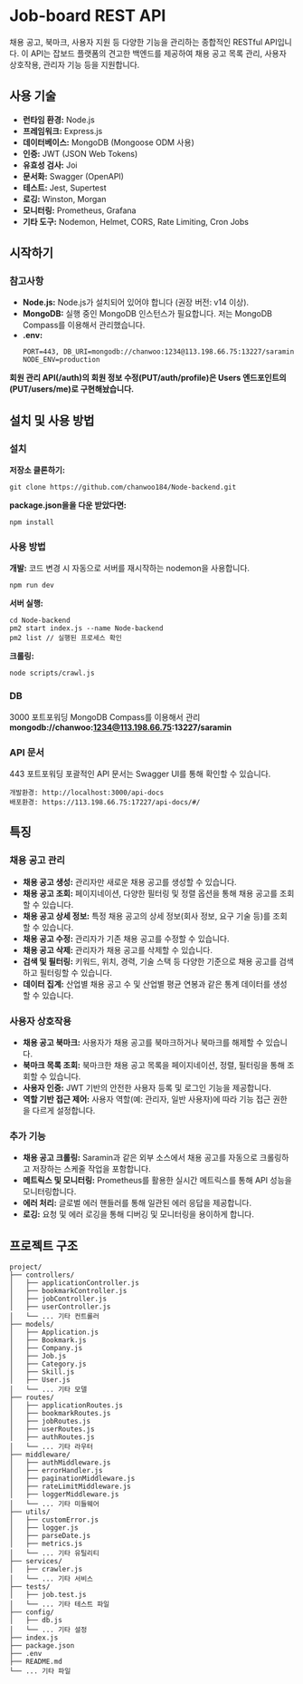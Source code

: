 # Job-board REST API

채용 공고, 북마크, 사용자 지원 등 다양한 기능을 관리하는 종합적인 RESTful API입니다. 이 API는 잡보드 플랫폼의 견고한 백엔드를 제공하여 채용 공고 목록 관리, 사용자 상호작용, 관리자 기능 등을 지원합니다.

## 사용 기술

- **런타임 환경:** Node.js
- **프레임워크:** Express.js
- **데이터베이스:** MongoDB (Mongoose ODM 사용)
- **인증:** JWT (JSON Web Tokens)
- **유효성 검사:** Joi
- **문서화:** Swagger (OpenAPI)
- **테스트:** Jest, Supertest
- **로깅:** Winston, Morgan
- **모니터링:** Prometheus, Grafana
- **기타 도구:** Nodemon, Helmet, CORS, Rate Limiting, Cron Jobs

## 시작하기

### 참고사항

- **Node.js:** Node.js가 설치되어 있어야 합니다 (권장 버전: v14 이상).
- **MongoDB:** 실행 중인 MongoDB 인스턴스가 필요합니다. 저는 MongoDB Compass를 이용해서 관리했습니다.
- **.env:** 
  ```
  PORT=443, DB_URI=mongodb://chanwoo:1234@113.198.66.75:13227/saramin
  NODE_ENV=production
  ```
**회원 관리 API(/auth)의 회원 정보 수정(PUT/auth/profile)은 Users 엔드포인트의 (PUT/users/me)로 구현해놨습니다.**

## 설치 및 사용 방법

### 설치
  **저장소 클론하기:**
   ```
   git clone https://github.com/chanwoo184/Node-backend.git
   ``` 
  **package.json을을 다운 받았다면:**
   ```
   npm install 
   ```

### 사용 방법

  **개발:**
  코드 변경 시 자동으로 서버를 재시작하는 nodemon을 사용합니다.
  ```
  npm run dev
  ```
  **서버 실행:**
  ```
  cd Node-backend
  pm2 start index.js --name Node-backend
  pm2 list // 실행된 프로세스 확인 
  ```
  **크롤링:**
  ```
  node scripts/crawl.js
  ```
### DB
  3000 포트포워딩
  MongoDB Compass를 이용해서 관리 
**mongodb://chanwoo:1234@113.198.66.75:13227/saramin**

### API 문서
443 포트포워딩
포괄적인 API 문서는 Swagger UI를 통해 확인할 수 있습니다.
```
개발환경: http://localhost:3000/api-docs
배포환경: https://113.198.66.75:17227/api-docs/#/
```

## 특징

### 채용 공고 관리
- **채용 공고 생성:** 관리자만 새로운 채용 공고를 생성할 수 있습니다.
- **채용 공고 조회:** 페이지네이션, 다양한 필터링 및 정렬 옵션을 통해 채용 공고를 조회할 수 있습니다.
- **채용 공고 상세 정보:** 특정 채용 공고의 상세 정보(회사 정보, 요구 기술 등)를 조회할 수 있습니다.
- **채용 공고 수정:** 관리자가 기존 채용 공고를 수정할 수 있습니다.
- **채용 공고 삭제:** 관리자가 채용 공고를 삭제할 수 있습니다.
- **검색 및 필터링:** 키워드, 위치, 경력, 기술 스택 등 다양한 기준으로 채용 공고를 검색하고 필터링할 수 있습니다.
- **데이터 집계:** 산업별 채용 공고 수 및 산업별 평균 연봉과 같은 통계 데이터를 생성할 수 있습니다.

### 사용자 상호작용
- **채용 공고 북마크:** 사용자가 채용 공고를 북마크하거나 북마크를 해제할 수 있습니다.
- **북마크 목록 조회:** 북마크한 채용 공고 목록을 페이지네이션, 정렬, 필터링을 통해 조회할 수 있습니다.
- **사용자 인증:** JWT 기반의 안전한 사용자 등록 및 로그인 기능을 제공합니다.
- **역할 기반 접근 제어:** 사용자 역할(예: 관리자, 일반 사용자)에 따라 기능 접근 권한을 다르게 설정합니다.

### 추가 기능
- **채용 공고 크롤링:** Saramin과 같은 외부 소스에서 채용 공고를 자동으로 크롤링하고 저장하는 스케줄 작업을 포함합니다.
- **메트릭스 및 모니터링:** Prometheus를 활용한 실시간 메트릭스를 통해 API 성능을 모니터링합니다.
- **에러 처리:** 글로벌 에러 핸들러를 통해 일관된 에러 응답을 제공합니다.
- **로깅:** 요청 및 에러 로깅을 통해 디버깅 및 모니터링을 용이하게 합니다.

## 프로젝트 구조
```
project/
├── controllers/
│   ├── applicationController.js
│   ├── bookmarkController.js
│   ├── jobController.js
│   ├── userController.js
│   └── ... 기타 컨트롤러
├── models/
│   ├── Application.js
│   ├── Bookmark.js
│   ├── Company.js
│   ├── Job.js
│   ├── Category.js
│   ├── Skill.js
│   ├── User.js
│   └── ... 기타 모델
├── routes/
│   ├── applicationRoutes.js
│   ├── bookmarkRoutes.js
│   ├── jobRoutes.js
│   ├── userRoutes.js
│   ├── authRoutes.js
│   └── ... 기타 라우터
├── middleware/
│   ├── authMiddleware.js
│   ├── errorHandler.js
│   ├── paginationMiddleware.js
│   ├── rateLimitMiddleware.js
│   ├── loggerMiddleware.js
│   └── ... 기타 미들웨어
├── utils/
│   ├── customError.js
│   ├── logger.js
│   ├── parseDate.js
│   ├── metrics.js
│   └── ... 기타 유틸리티
├── services/
│   ├── crawler.js
│   └── ... 기타 서비스
├── tests/
│   ├── job.test.js
│   └── ... 기타 테스트 파일
├── config/
│   ├── db.js
│   └── ... 기타 설정
├── index.js
├── package.json
├── .env
├── README.md
└── ... 기타 파일
```